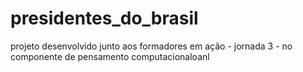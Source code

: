 # presidentes_do_brasil
projeto desenvolvido junto aos formadores em ação  - jornada 3 - no componente de pensamento computacionaloanl 
